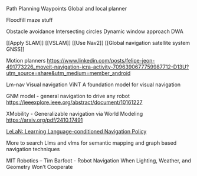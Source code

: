Path Planning
Waypoints
Global and local planner

Floodfill maze stuff

Obstacle avoidance
Intersecting circles
Dynamic window approach DWA

[[Apply SLAM]]
[[VSLAM]]
[[Use Nav2]]
[[Global navigation satellite system GNSS]]

Motion planners
https://www.linkedin.com/posts/felipe-jeon-491773226_moveit-navigation-icra-activity-7096390677759987712-D13U?utm_source=share&utm_medium=member_android

Lm-nav
Visual navigation
ViNT A foundation model for visual navigation

GNM model - general navigation to drive any robot
https://ieeexplore.ieee.org/abstract/document/10161227

XMobility - Generalizable navigation via World Modeling
https://arxiv.org/pdf/2410.17491

[LeLaN: Learning Language-conditioned Navigation Policy](https://learning-language-navigation.github.io/)

More to search
Llms and vlms for semantic mapping and graph based navigation techniques



MIT Robotics – Tim Barfoot - Robot Navigation When Lighting, Weather, and Geometry Won’t Cooperate